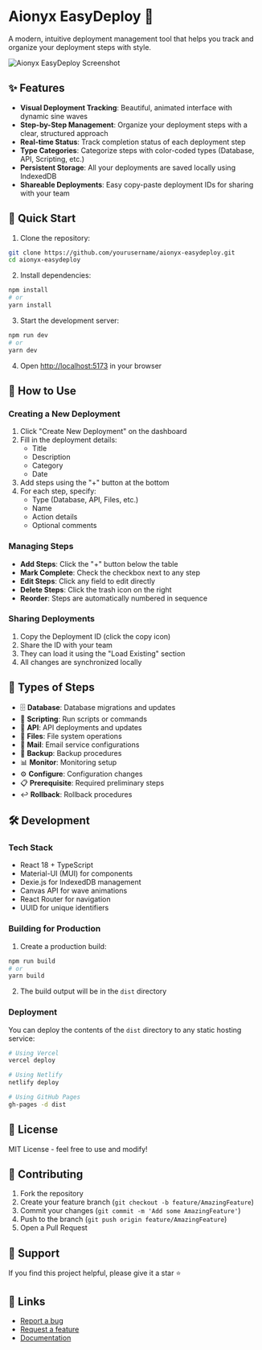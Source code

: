 # Aionyx EasyDeploy 🚀

A modern, intuitive deployment management tool that helps you track and organize your deployment steps with style.

![Aionyx EasyDeploy Screenshot](screenshot.png)

## ✨ Features

- **Visual Deployment Tracking**: Beautiful, animated interface with dynamic sine waves
- **Step-by-Step Management**: Organize your deployment steps with a clear, structured approach
- **Real-time Status**: Track completion status of each deployment step
- **Type Categories**: Categorize steps with color-coded types (Database, API, Scripting, etc.)
- **Persistent Storage**: All your deployments are saved locally using IndexedDB
- **Shareable Deployments**: Easy copy-paste deployment IDs for sharing with your team

## 🚀 Quick Start

1. Clone the repository:

```bash
git clone https://github.com/yourusername/aionyx-easydeploy.git
cd aionyx-easydeploy
```

2. Install dependencies:

```bash
npm install
# or
yarn install
```

3. Start the development server:

```bash
npm run dev
# or
yarn dev
```

4. Open [http://localhost:5173](http://localhost:5173) in your browser

## 📖 How to Use

### Creating a New Deployment

1. Click "Create New Deployment" on the dashboard
2. Fill in the deployment details:
   - Title
   - Description
   - Category
   - Date
3. Add steps using the "+" button at the bottom
4. For each step, specify:
   - Type (Database, API, Files, etc.)
   - Name
   - Action details
   - Optional comments

### Managing Steps

- **Add Steps**: Click the "+" button below the table
- **Mark Complete**: Check the checkbox next to any step
- **Edit Steps**: Click any field to edit directly
- **Delete Steps**: Click the trash icon on the right
- **Reorder**: Steps are automatically numbered in sequence

### Sharing Deployments

1. Copy the Deployment ID (click the copy icon)
2. Share the ID with your team
3. They can load it using the "Load Existing" section
4. All changes are synchronized locally

## 🎨 Types of Steps

- 🗄️ **Database**: Database migrations and updates
- 📜 **Scripting**: Run scripts or commands
- 🔌 **API**: API deployments and updates
- 📁 **Files**: File system operations
- 📧 **Mail**: Email service configurations
- 💾 **Backup**: Backup procedures
- 📊 **Monitor**: Monitoring setup
- ⚙️ **Configure**: Configuration changes
- 📋 **Prerequisite**: Required preliminary steps
- ↩️ **Rollback**: Rollback procedures

## 🛠️ Development

### Tech Stack

- React 18 + TypeScript
- Material-UI (MUI) for components
- Dexie.js for IndexedDB management
- Canvas API for wave animations
- React Router for navigation
- UUID for unique identifiers

### Building for Production

1. Create a production build:

```bash
npm run build
# or
yarn build
```

2. The build output will be in the `dist` directory

### Deployment

You can deploy the contents of the `dist` directory to any static hosting service:

```bash
# Using Vercel
vercel deploy

# Using Netlify
netlify deploy

# Using GitHub Pages
gh-pages -d dist
```

## 📝 License

MIT License - feel free to use and modify!

## 🤝 Contributing

1. Fork the repository
2. Create your feature branch (`git checkout -b feature/AmazingFeature`)
3. Commit your changes (`git commit -m 'Add some AmazingFeature'`)
4. Push to the branch (`git push origin feature/AmazingFeature`)
5. Open a Pull Request

## 💖 Support

If you find this project helpful, please give it a star ⭐️

## 🔗 Links

- [Report a bug](https://github.com/FulcrumIndustries/deployment-dashboard/issues)
- [Request a feature](https://github.com/FulcrumIndustries/deployment-dashboard/issues)
- [Documentation](https://github.com/FulcrumIndustries/deployment-dashboard/wiki)
